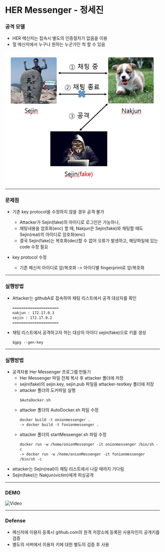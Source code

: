 # HER Messenger - 정세진

### 공격 모델
- HER 메신저는 접속시 별도의 인증절차가 없음을 이용
- 헐 메신저에서 누구나 원하는 누군가인 척 할 수 있음

![attack](images/attack.jpg)

---
### 문제점
  - 기존 key protocol을 수정하지 않을 경우 공격 불가
    - Attacker가 Sejin(fake)의 아이디로 로그인은 가능하나,
    - 채팅내용을 암호화(enc) 할 때, Nakjun은 Sejin(fake)와 채팅할 때도    
      Sejin(real)의 아이디로 암호화(enc)
    - 결국 Sejin(fake)는 복호화(dec)할 수 없어 오류가 발생하고, 해당파일에 있는 code 수정 필요  

- key protocol 수정
  -  기존 메신저 아이디로 암/복호화 -> 아이디별 fingerprint로 암/복호화

---
### 실행방법
- Attacker는 githubA로 접속하여 채팅 리스트에서 공격 대상자를 확인
  ```
  =====================
  nakjun : 172.17.0.3
  sejin : 172.17.0.2
  =====================
  ```
- 채팅 리스트에서 공격하고자 하는 대상의 아이디 sejin(fake)으로 키를 생성
  ```
  $gpg --gen-key
  ```
---
### 실행방법
- 공격자용 Her Messenger 프로그램 만들기
  - Her Messenger 파일 전체 복사 후 attacker 폴더에 저장
  - sejin(fake)의 sejin.key, sejin.pub 파일을 attacker-testkey 폴더에 저장
  - attacker 폴더의 도커파일 실행
    ```
    $AutoDocker.sh
    ```
  - attacker 폴더의 AutoDocker.sh 파일 수정
    ```
    docker build -t onionmessenger .  
    -> docker build -t fonionmessenger .
    ```
  - attacker 폴더의 startMessenger.sh 파일 수정
    ```
    docker run -w /home/onionMessenger -it onionmessenger /bin/sh -c
    -> docker run -w /home/onionMessenger -it fonionmessenger /bin/sh -c
    ```
- attacker는 Sejin(real)이 채팅 리스트에서 나갈 때까지 기다림
- Sejin(fake)는 Nakjun(victim)에게 피싱공격

---

### DEMO
![Video](https://youtu.be/3HkWb2PC_z8)

---

### Defense
- 메신저에 이용자 등록시 github.com의 원격 저장소에 등록된 사용자인지 공개키를 검증
- 별도의 서버에서 이용자 키에 대한 별도의 검증 후 사용
